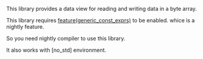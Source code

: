 This library provides a data view for reading and writing data in a byte array.

This library requires [feature(generic_const_exprs)](https://blog.rust-lang.org/inside-rust/2021/09/06/Splitting-const-generics.html) to be enabled. whice is a nightly feature.

So you need nightly compiler to use this library.

It also works with [no_std] environment.